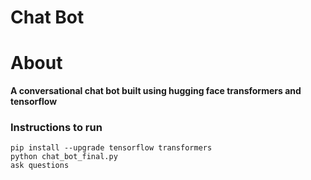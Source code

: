 # Chat Bot

# About 

**A conversational chat bot built using hugging face transformers and tensorflow**

### Instructions to run  


```pip install --upgrade tensorflow transformers```  
```python chat_bot_final.py```  
```ask questions```